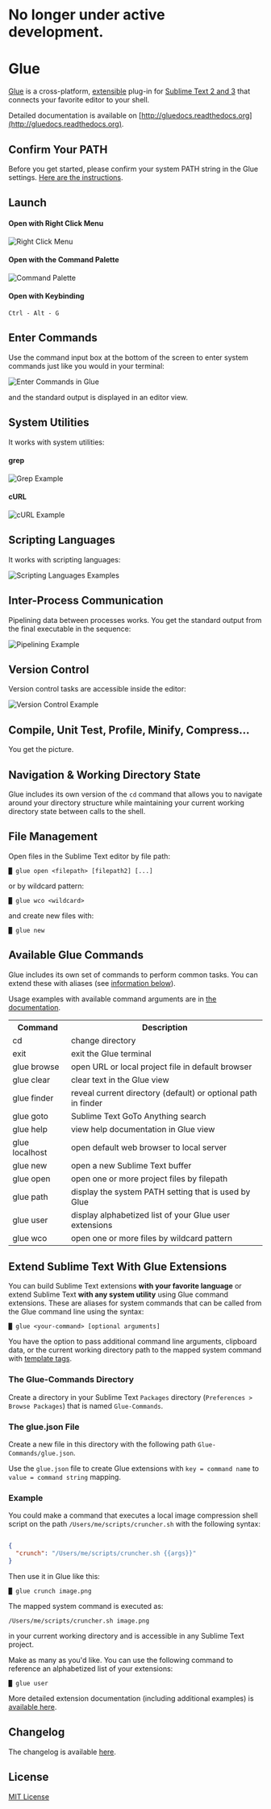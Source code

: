 No longer under active development.
===================================

Glue
====

[Glue](https://github.com/chrissimpkins/glue) is a cross-platform, [extensible](http://gluedocs.readthedocs.org/en/latest/extend-glue.html) plug-in for [Sublime Text 2 and 3](http://www.sublimetext.com/) that connects your favorite editor to your shell.

Detailed documentation is available on [http://gluedocs.readthedocs.org](http://gluedocs.readthedocs.org).

## Confirm Your PATH

Before you get started, please confirm your system PATH string in the Glue settings. [Here are the instructions](http://gluedocs.readthedocs.org/en/latest/install.html#confirm-your-path).

## Launch

#### Open with Right Click Menu

![Right Click Menu](http://gluedocs.readthedocs.org/en/latest/_images/popup-open-glue.png "Open Glue with the Right Click Menu")

#### Open with the Command Palette

![Command Palette](http://gluedocs.readthedocs.org/en/latest/_images/command-palette-open.png "Open Glue with Command Palette")

#### Open with Keybinding

```
Ctrl - Alt - G
```

## Enter Commands

Use the command input box at the bottom of the screen to enter system commands just like you would in your terminal:

![Enter Commands in Glue](http://gluedocs.readthedocs.org/en/latest/_images/command-entry-example.png "Command Entry with Glue")

and the standard output is displayed in an editor view.

## System Utilities

It works with system utilities:

#### grep

![Grep Example](http://gluedocs.readthedocs.org/en/latest/_images/grep-example.png "Grep Example")

#### cURL

![cURL Example](http://gluedocs.readthedocs.org/en/latest/_images/curl-example.png "cURL Example")

## Scripting Languages

It works with scripting languages:

![Scripting Languages Examples](http://gluedocs.readthedocs.org/en/latest/_images/scripting-language-example.png "Scripting Languages Examples")

## Inter-Process Communication

Pipelining data between processes works.  You get the standard output from the final executable in the sequence:

![Pipelining Example](http://gluedocs.readthedocs.org/en/latest/_images/pipelining-examples.png "Pipelining Example")

## Version Control

Version control tasks are accessible inside the editor:

![Version Control Example](http://gluedocs.readthedocs.org/en/latest/_images/git-example.png "Version Control Example")

## Compile, Unit Test, Profile, Minify, Compress...

You get the picture.

## Navigation & Working Directory State

Glue includes its own version of the `cd` command that allows you to navigate around your directory structure while maintaining your current working directory state between calls to the shell.

## File Management

Open files in the Sublime Text editor by file path:

```
█ glue open <filepath> [filepath2] [...]
```

or by wildcard pattern:

```
█ glue wco <wildcard>
```

and create new files with:

```
█ glue new
```

## Available Glue Commands

Glue includes its own set of commands to perform common tasks.  You can extend these with aliases (see [information below](https://github.com/chrissimpkins/glue#extend-sublime-text-with-glue-extensions)).

Usage examples with available command arguments are in [the documentation](http://gluedocs.readthedocs.org/en/latest/commands.html).

<table>
	<tr><th>Command</th><th>Description</th></tr>
	<tr>
		<td>cd</td><td>change directory</td>
	</tr>
	<tr>
		<td>exit</td>
		<td>exit the Glue terminal</td>
	</tr>
	<tr>
		<td>glue browse</td>
		<td>open URL or local project file in default browser</td>
	</tr>
	<tr>
		<td>glue clear</td>
		<td>clear text in the Glue view</td>
	</tr>
	<tr>
		<td>glue finder</td>
		<td>reveal current directory (default) or optional path in finder</td>
	</tr>
	<tr>
		<td>glue goto</td>
		<td>Sublime Text GoTo Anything search</td>
	</tr>
	<tr>
		<td>glue help</td>
		<td>view help documentation in Glue view</td>
	</tr>
	<tr>
		<td>glue localhost</td>
		<td>open default web browser to local server</td>
	</tr>
	<tr>
		<td>glue new</td>
		<td>open a new Sublime Text buffer</td>
	</tr>
	<tr>
		<td>glue open</td>
		<td>open one or more project files by filepath</td>
	</tr>
	<tr>
		<td>glue path</td>
		<td>display the system PATH setting that is used by Glue</td>
	</tr>
	<tr>
		<td>glue user</td>
		<td>display alphabetized list of your Glue user extensions</td>
	</tr>
	<tr>
		<td>glue wco</td>
		<td>open one or more files by wildcard pattern</td>
	</tr>
</table>

## Extend Sublime Text With Glue Extensions

You can build Sublime Text extensions **with your favorite language** or extend Sublime Text **with any system utility** using Glue command extensions.  These are aliases for system commands that can be called from the Glue command line using the syntax:

```
█ glue <your-command> [optional arguments]
```

You have the option to pass additional command line arguments, clipboard data, or the current working directory path to the mapped system command with [template tags](http://gluedocs.readthedocs.org/en/latest/extend-glue.html#define-your-command-extensions).

### The Glue-Commands Directory

Create a directory in your Sublime Text `Packages` directory (`Preferences > Browse Packages`) that is named `Glue-Commands`.

### The glue.json File

Create a new file in this directory with the following path `Glue-Commands/glue.json`.

Use the `glue.json` file to create Glue extensions with `key = command name` to `value = command string` mapping.

### Example

You could make a command that executes a local image compression shell script on the path `/Users/me/scripts/cruncher.sh` with the following syntax:

``` json

{
  "crunch": "/Users/me/scripts/cruncher.sh {{args}}"
}
```

Then use it in Glue like this:

```
█ glue crunch image.png
```

The mapped system command is executed as:

```
/Users/me/scripts/cruncher.sh image.png
```

in your current working directory and is accessible in any Sublime Text project.

Make as many as you'd like.  You can use the following command to reference an alphabetized list of your extensions:

```
█ glue user
```

More detailed extension documentation (including additional examples) is [available here](http://gluedocs.readthedocs.org/en/latest/extend-glue.html).

## Changelog

The changelog is available [here](https://github.com/chrissimpkins/glue/releases).

## License

[MIT License](https://github.com/chrissimpkins/glue/blob/master/LICENSE)



